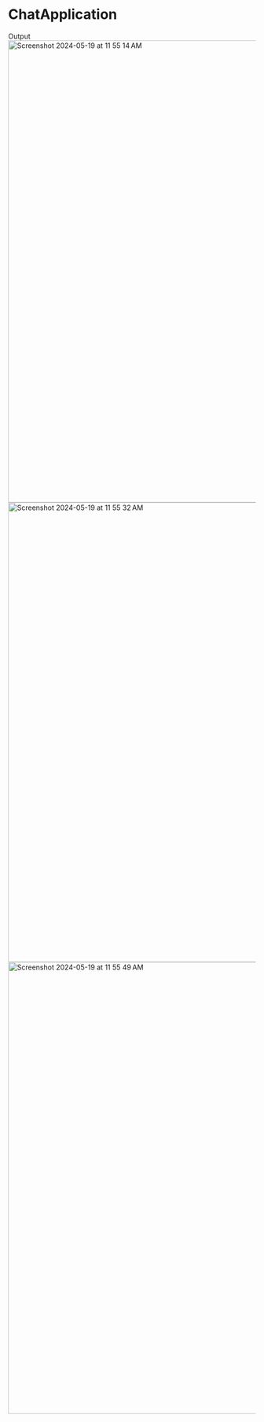 # ChatApplication
Output 
<img width="941" alt="Screenshot 2024-05-19 at 11 55 14 AM" src="https://github.com/ChiragBindal/ChatApplication/assets/97425963/aa09b9c2-5411-4b55-b776-bb8e62e71a7b">
<img width="936" alt="Screenshot 2024-05-19 at 11 55 32 AM" src="https://github.com/ChiragBindal/ChatApplication/assets/97425963/ee756342-1dfe-49b2-adce-8bf1c17060e0">
<img width="920" alt="Screenshot 2024-05-19 at 11 55 49 AM" src="https://github.com/ChiragBindal/ChatApplication/assets/97425963/487e86a2-54ef-48ea-a272-eb981fc3cf75">
